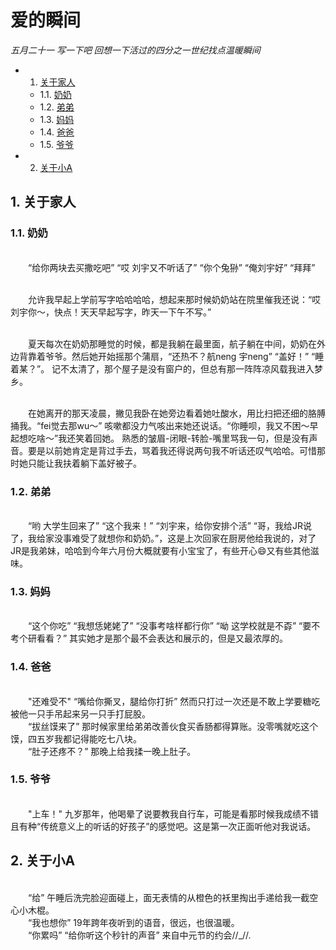 <h1>爱的瞬间</h1> 

*五月二十一 写一下吧 回想一下活过的四分之一世纪找点温暖瞬间*

* 1. [关于家人](#first)
    * 1.1. [奶奶](#firstPOne)
    * 1.2. [弟弟](#firstPTwo)
    * 1.3. [妈妈](#firstPThree)
    * 1.4. [爸爸](#firstPFour)
    * 1.5. [爷爷](#firstPSix)
* 2. [关于小A](#second)

## 1. <a name='first'></a>关于家人
### 1.1. <a name='firstPOne'></a>奶奶

<br>&emsp;&emsp;“给你两块去买撒吃吧” “哎 刘宇又不听话了” “你个兔狲” “俺刘宇好”  “拜拜” 

<br>&emsp;&emsp;允许我早起上学前写字哈哈哈哈，想起来那时候奶奶站在院里催我还说：“哎刘宇你～，快点！天天早起写字，昨天一下午不写。”

<br>&emsp;&emsp;夏天每次在奶奶那睡觉的时候，都是我躺在最里面，航子躺在中间，奶奶在外边背靠着爷爷。然后她开始摇那个蒲扇，“还热不？航neng 宇neng” “盖好！”  “睡着某？”。 记不太清了，那个屋子是没有窗户的，但总有那一阵阵凉风载我进入梦乡。

<br>&emsp;&emsp;在她离开的那天凌晨，撇见我卧在她旁边看着她吐酸水，用比扫把还细的胳膊捅我。“fei觉去那wu～” 咳嗽都没力气咳出来她还说话。“你睡呗，我又不困～早起想吃啥～”我还笑着回她。 熟悉的皱眉-闭眼-转脸-嘴里骂我一句，但是没有声音。要是以前她肯定是背过手去，骂着我还得说两句我不听话还叹气哈哈。可惜那时她只能让我扶着躺下盖好被子。

### 1.2. <a name='firstPTwo'></a>弟弟
<br>&emsp;&emsp;“哟 大学生回来了” “这个我来！” “刘宇来，给你安排个活”  “哥，我给JR说了，我给家没事难受了就想你和奶奶。”，这是上次回家在厨房他给我说的，对了JR是我弟妹，哈哈到今年六月份大概就要有小宝宝了，有些开心😄又有些其他滋味。

### 1.3. <a name='firstPThree'></a>妈妈
<br>&emsp;&emsp;“这个你吃”  “我想恁姥姥了” “没事考啥样都行你”  “呦 这学校就是不孬” “要不考个研看看？”    其实她才是那个最不会表达和展示的，但是又最浓厚的。

### 1.4. <a name='firstPFour'></a>爸爸
<br>&emsp;&emsp;"还难受不" “嘴给你撕叉，腿给你打折”  然而只打过一次还是不敢上学要糖吃被他一只手吊起来另一只手打屁股。 
<br>&emsp;&emsp;“拔丝馍来了” 那时候家里给弟弟改善伙食买香肠都得算账。没零嘴就吃这个馍，四五岁我都记得能吃七八块。
<br>&emsp;&emsp;“肚子还疼不？” 那晚上给我揉一晚上肚子。

### 1.5. <a name='firstPSix'></a>爷爷
<br>&emsp;&emsp;"上车！" 九岁那年，他喝晕了说要教我自行车，可能是看那时候我成绩不错且有种“传统意义上的听话的好孩子”的感觉吧。这是第一次正面听他对我说话。


## 2. <a name='second'></a>关于小A
<br>&emsp;&emsp;“给” 午睡后洗完脸迎面碰上，面无表情的从橙色的袄里掏出手递给我一截空心小木棍。
<br>&emsp;&emsp;“我也想你” 19年跨年夜听到的语音，很远，也很温暖。
<br>&emsp;&emsp;“你累吗” “给你听这个秒针的声音”  来自中元节的约会//_//.
